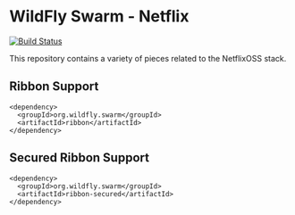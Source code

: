 # WildFly Swarm - Netflix

[![Build Status](https://projectodd.ci.cloudbees.com/buildStatus/icon?job=wildfly-swarm-netflix)](https://projectodd.ci.cloudbees.com/job/wildfly-swarm-netflix)

This repository contains a variety of pieces related to the NetflixOSS
stack.

## Ribbon Support

    <dependency>
      <groupId>org.wildfly.swarm</groupId>
      <artifactId>ribbon</artifactId>
    </dependency>

## Secured Ribbon Support

    <dependency>
      <groupId>org.wildfly.swarm</groupId>
      <artifactId>ribbon-secured</artifactId>
    </dependency>
